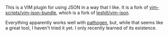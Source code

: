 This is a VIM plugin for using JSON in a way that I like. It is a fork of [vim-scripts/vim-json-bundle][], which is a fork of [leshill/vim-json][].

Everything apparently works well with [pathogen][], but, while that seems like a great tool, I haven't tried it yet. I only recently learned of its existence.

[vim-scripts/vim-json-bundle]: https://github.com/vim-scripts/vim-json-bundle
[leshill/vim-json]: https://github.com/leshill/vim-json
[pathogen]: https://github.com/tpope/vim-pathogen

